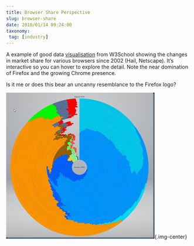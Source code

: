 ```yaml
---
title: Browser Share Perspective
slug: browser-share
date: 2010/01/14 09:24:00
taxonomy: 
 tag: [industry]
---
```

A example of good data [visualisation](http://www.axiis.org/examples/BrowserMarketShare.html) from W3School showing the changes in market share for various browsers since 2002 (Hail, Netscape). It’s interactive so you can hover to explore the detail. Note the near domination of Firefox and the growing Chrome presence.

Is it me or does this bear an uncanny resemblance to the Firefox logo?

![Browser Share Jan '14'](browser_share.png){.img-center}

